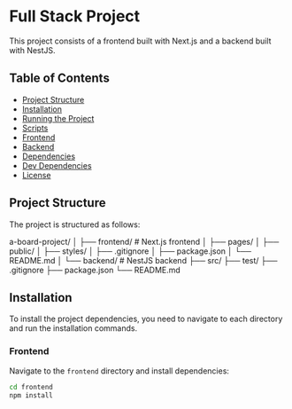 # Full Stack Project

This project consists of a frontend built with Next.js and a backend built with NestJS.

## Table of Contents

- [Project Structure](#project-structure)
- [Installation](#installation)
- [Running the Project](#running-the-project)
- [Scripts](#scripts)
- [Frontend](#frontend)
- [Backend](#backend)
- [Dependencies](#dependencies)
- [Dev Dependencies](#dev-dependencies)
- [License](#license)

## Project Structure

The project is structured as follows:

a-board-project/
│
├── frontend/ # Next.js frontend
│ ├── pages/
│ ├── public/
│ ├── styles/
│ ├── .gitignore
│ ├── package.json
│ └── README.md
│
└── backend/ # NestJS backend
├── src/
├── test/
├── .gitignore
├── package.json
└── README.md



## Installation

To install the project dependencies, you need to navigate to each directory and run the installation commands.

### Frontend

Navigate to the `frontend` directory and install dependencies:

```sh
cd frontend
npm install

